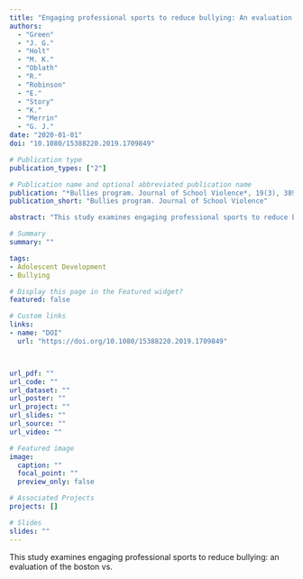 ```yaml
---
title: "Engaging professional sports to reduce bullying: An evaluation of the Boston vs"
authors:
  - "Green"
  - "J. G."
  - "Holt"
  - "M. K."
  - "Oblath"
  - "R."
  - "Robinson"
  - "E."
  - "Story"
  - "K."
  - "Merrin"
  - "G. J."
date: "2020-01-01"
doi: "10.1080/15388220.2019.1709849"

# Publication type
publication_types: ["2"]

# Publication name and optional abbreviated publication name
publication: "*Bullies program. Journal of School Violence*, 19(3), 389-405"
publication_short: "Bullies program. Journal of School Violence"

abstract: "This study examines engaging professional sports to reduce bullying: an evaluation of the boston vs."

# Summary
summary: ""

tags:
- Adolescent Development
- Bullying

# Display this page in the Featured widget?
featured: false

# Custom links
links:
- name: "DOI"
  url: "https://doi.org/10.1080/15388220.2019.1709849"



url_pdf: ""
url_code: ""
url_dataset: ""
url_poster: ""
url_project: ""
url_slides: ""
url_source: ""
url_video: ""

# Featured image
image:
  caption: ""
  focal_point: ""
  preview_only: false

# Associated Projects
projects: []

# Slides
slides: ""
---
```


This study examines engaging professional sports to reduce bullying: an evaluation of the boston vs.
